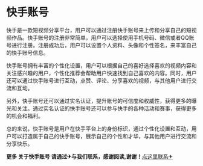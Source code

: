 # 快手账号

快手是一款短视频分享平台，用户可以通过注册快手账号来上传和分享自己的短视频作品。快手账号的注册非常简单，用户可以选择使用手机号码、微信或者QQ账号进行注册。注册成功后，用户可以设置个人资料、头像和个性签名，来丰富自己的快手账号信息。

快手账号拥有丰富的个性化设置，用户可以根据自己的喜好选择喜欢的视频内容和关注感兴趣的用户，个性化推荐会帮助用户快速找到自己喜欢的内容。同时，用户还可以通过快手账号进行互动，点赞、评论、分享喜欢的视频，与其他用户进行交流和互动。

另外，快手账号还可以通过实名认证，提升账号的可信度和权威性，获得更多的曝光和关注。通过实名认证的快手账号还可以参与快手的各种活动和赛事，获得更多的机会和福利。

总的来说，快手账号是用户在快手平台上的身份标识，通过个性化设置和互动，用户可以打造属于自己的快手账号，展示自己的个性和才华，与其他用户进行交流和分享快乐。

**更多 关于快手账号 请通过✈与我们联系，感谢阅读,谢谢！**[点这里联系✈](https://t.me/jsksbsjsjp)